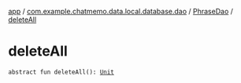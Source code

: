 [app](../../index.md) / [com.example.chatmemo.data.local.database.dao](../index.md) / [PhraseDao](index.md) / [deleteAll](./delete-all.md)

# deleteAll

`abstract fun deleteAll(): `[`Unit`](https://kotlinlang.org/api/latest/jvm/stdlib/kotlin/-unit/index.html)